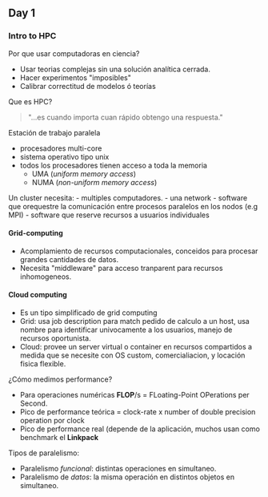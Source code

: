 
## Day 1


### Intro to HPC

Por que usar computadoras en ciencia?
- Usar teorias complejas sin una solución analítica cerrada.
- Hacer experimentos "imposibles"
- Calibrar correctitud de modelos ó teorías

Que es HPC?
> "...es cuando importa cuan rápido obtengo una respuesta."

Estación de trabajo paralela
- procesadores multi-core
- sistema operativo tipo unix
- todos los procesadores tienen acceso a toda la memoria
	+ UMA (*uniform memory access*)
	+ NUMA (*non-uniform memory access*)

Un cluster necesita:
	- multiples computadores.
	- una network
	- software que orequestre la comunicación entre procesos paralelos en los nodos (e.g MPI)
	- software que reserve recursos a usuarios individuales

#### Grid-computing
- Acomplamiento de recursos computacionales, conceidos para procesar grandes cantidades de datos.
- Necesita "middleware" para acceso tranparent para recursos inhomogeneos.

#### Cloud computing
- Es un tipo simplificado de grid computing
- Grid: usa job description para match pedido de calculo a un host, usa nombre para identificar univocamente a los usuarios, manejo de recursos oportunista.
- Cloud: provee un server virtual o container en recursos compartidos a medida que se necesite con OS custom, comercialiacion, y locación fisica flexible.


¿Cómo medimos performance?
- Para operaciones numéricas **FLOP**/s  = FLoating-Point OPerations per Second.
- Pico de performance teórica = clock-rate x number of double precision operation por clock
- Pico de performance real (depende de la aplicación, muchos usan como benchmark el **Linkpack** 


Tipos de paralelismo:
- Paralelismo *funcional*: distintas operaciones en simultaneo.
- Paralelismo de *datos*: la misma operación en distintos objetos en simultaneo.

